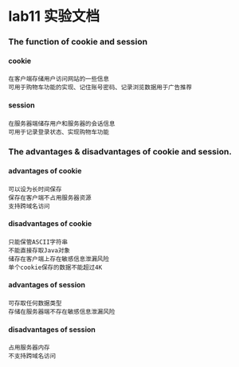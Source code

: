 lab11 实验文档
====


### The function of cookie and session
    
#### cookie
    在客户端存储用户访问网站的一些信息
    可用于购物车功能的实现、记住账号密码、记录浏览数据用于广告推荐
    
#### session
    在服务器端储存用户和服务器的会话信息
    可用于记录登录状态、实现购物车功能


### The advantages & disadvantages of cookie and session.

#### advantages of cookie
    可以设为长时间保存
    保存在客户端不占用服务器资源
    支持跨域名访问
    
#### disadvantages of cookie
    只能保管ASCII字符串
    不能直接存取Java对象
    储存在客户端上存在敏感信息泄漏风险
    单个cookie保存的数据不能超过4K
    
#### advantages of session
    可存取任何数据类型
    存储在服务器端不存在敏感信息泄漏风险
    
#### disadvantages of session
    占用服务器内存
    不支持跨域名访问
